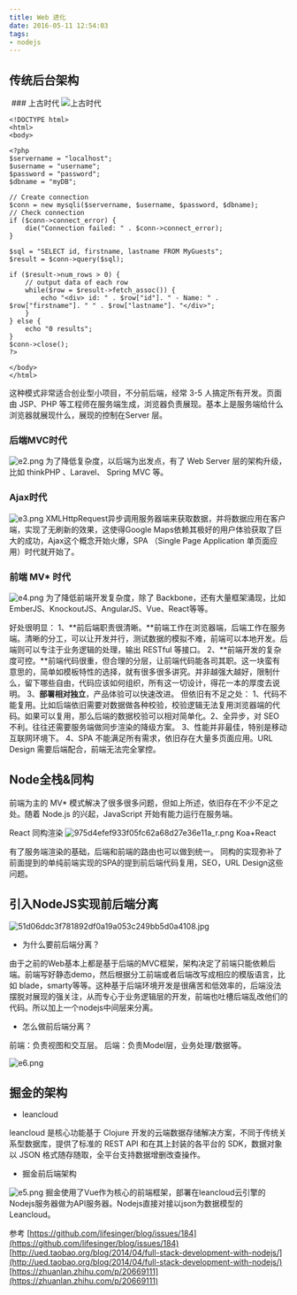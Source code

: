 ```yaml
---
title: Web 进化
date: 2016-05-11 12:54:03
tags:
- nodejs
---
```


## 传统后台架构

 ### 上古时代
![上古时代](http://upload-images.jianshu.io/upload_images/931251-4fbfc489cb120a16.png?imageMogr2/auto-orient/strip%7CimageView2/2/w/1240)

```
<!DOCTYPE html>
<html>
<body>

<?php
$servername = "localhost";
$username = "username";
$password = "password";
$dbname = "myDB";

// Create connection
$conn = new mysqli($servername, $username, $password, $dbname);
// Check connection
if ($conn->connect_error) {
    die("Connection failed: " . $conn->connect_error);
} 

$sql = "SELECT id, firstname, lastname FROM MyGuests";
$result = $conn->query($sql);

if ($result->num_rows > 0) {
    // output data of each row
    while($row = $result->fetch_assoc()) {
        echo "<div> id: " . $row["id"]. " - Name: " . $row["firstname"]. " " . $row["lastname"]. "</div>";
    }
} else {
    echo "0 results";
}
$conn->close();
?>

</body>
</html>
```
这种模式非常适合创业型小项目，不分前后端，经常 3-5 人搞定所有开发。页面由 JSP、PHP 等工程师在服务端生成，浏览器负责展现。基本上是服务端给什么浏览器就展现什么，展现的控制在Server 层。

### 后端MVC时代
![e2.png](http://upload-images.jianshu.io/upload_images/931251-ef92f22e5bed2be1.png?imageMogr2/auto-orient/strip%7CimageView2/2/w/1240)
为了降低复杂度，以后端为出发点，有了 Web Server 层的架构升级，比如 thinkPHP 、Laravel、 Spring MVC 等。

### Ajax时代
![e3.png](http://upload-images.jianshu.io/upload_images/931251-a809a12e5002d3b4.png?imageMogr2/auto-orient/strip%7CimageView2/2/w/1240)
XMLHttpRequest异步调用服务器端来获取数据，并将数据应用在客户端，实现了无刷新的效果，这使得Google Maps依赖其极好的用户体验获取了巨大的成功，Ajax这个概念开始火爆，SPA （Single Page Application 单页面应用）时代就开始了。

### 前端 MV* 时代 
![e4.png](http://upload-images.jianshu.io/upload_images/931251-e5a8193bf580852f.png?imageMogr2/auto-orient/strip%7CimageView2/2/w/1240)
为了降低前端开发复杂度，除了 Backbone，还有大量框架涌现，比如 EmberJS、KnockoutJS、AngularJS、Vue、React等等。

好处很明显：
1、**前后端职责很清晰。**前端工作在浏览器端，后端工作在服务端。清晰的分工，可以让开发并行，测试数据的模拟不难，前端可以本地开发。后端则可以专注于业务逻辑的处理，输出 RESTful 等接口。
2、**前端开发的复杂度可控。**前端代码很重，但合理的分层，让前端代码能各司其职。这一块蛮有意思的，简单如模板特性的选择，就有很多很多讲究。并非越强大越好，限制什么，留下哪些自由，代码应该如何组织，所有这一切设计，得花一本的厚度去说明。
3、**部署相对独立**，产品体验可以快速改进。
但依旧有不足之处：
1、代码不能复用。比如后端依旧需要对数据做各种校验，校验逻辑无法复用浏览器端的代码。如果可以复用，那么后端的数据校验可以相对简单化。2、全异步，对 SEO 不利。往往还需要服务端做同步渲染的降级方案。
3、性能并非最佳，特别是移动互联网环境下。
4、SPA 不能满足所有需求，依旧存在大量多页面应用。URL Design 需要后端配合，前端无法完全掌控。

## Node全栈&同构
前端为主的 MV* 模式解决了很多很多问题，但如上所述，依旧存在不少不足之处。随着 Node.js 的兴起，JavaScript 开始有能力运行在服务端。

React 同构渲染
![975d4efef933f05fc62a68d27e36e11a_r.png](http://upload-images.jianshu.io/upload_images/931251-8598833fae300cc7.png?imageMogr2/auto-orient/strip%7CimageView2/2/w/1240)
Koa+React

有了服务端渲染的基础，后端和前端的路由也可以做到统一。
同构的实现弥补了前面提到的单纯前端实现的SPA的提到前后端代码复用，SEO，URL Design这些问题。

## 引入NodeJS实现前后端分离
 
![51d06ddc3f781892df0a19a053c249bb5d0a4108.jpg](http://upload-images.jianshu.io/upload_images/931251-4066d673a8cb8361.jpg?imageMogr2/auto-orient/strip%7CimageView2/2/w/1240)

- 为什么要前后端分离？

由于之前的Web基本上都是基于后端的MVC框架，架构决定了前端只能依赖后端。前端写好静态demo，然后根据分工前端或者后端改写成相应的模版语言，比如 blade，smarty等等。这种基于后端环境开发是很痛苦和低效率的，后端没法摆脱对展现的强关注，从而专心于业务逻辑层的开发，前端也吐槽后端乱改他们的代码。所以加上一个nodejs中间层来分离。

- 怎么做前后端分离？

前端：负责视图和交互层。
后端：负责Model层，业务处理/数据等。

![e6.png](http://upload-images.jianshu.io/upload_images/931251-e32efd91b5a24d5b.png?imageMogr2/auto-orient/strip%7CimageView2/2/w/1240)

## 掘金的架构

-  leancloud

leancloud 是核心功能基于 Clojure 开发的云端数据存储解决方案，不同于传统关系型数据库，提供了标准的 REST API 和在其上封装的各平台的 SDK，数据对象以 JSON 格式随存随取，全平台支持数据增删改查操作。

- 掘金前后端架构

![e5.png](http://upload-images.jianshu.io/upload_images/931251-408832150f2a5ea3.png?imageMogr2/auto-orient/strip%7CimageView2/2/w/1240)
掘金使用了Vue作为核心的前端框架，部署在leancloud云引擎的Nodejs服务器做为API服务器。Nodejs直接对接以json为数据模型的Leancloud。




参考
[https://github.com/lifesinger/blog/issues/184](https://github.com/lifesinger/blog/issues/184)
[http://ued.taobao.org/blog/2014/04/full-stack-development-with-nodejs/](http://ued.taobao.org/blog/2014/04/full-stack-development-with-nodejs/)
[https://zhuanlan.zhihu.com/p/20669111](https://zhuanlan.zhihu.com/p/20669111)